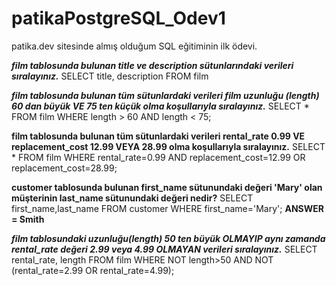 # patikaPostgreSQL_Odev1
patika.dev sitesinde almış olduğum SQL eğitiminin ilk ödevi.

***film tablosunda bulunan title ve description sütunlarındaki verileri sıralayınız.***
SELECT title, description FROM film

***film tablosunda bulunan tüm sütunlardaki verileri film uzunluğu (length) 60 dan büyük VE 75 ten küçük olma koşullarıyla sıralayınız.***
SELECT * FROM film
WHERE length > 60 AND length < 75;

**film tablosunda bulunan tüm sütunlardaki verileri rental_rate 0.99 VE replacement_cost 12.99 VEYA 28.99 olma koşullarıyla sıralayınız.**
SELECT * FROM film
WHERE rental_rate=0.99 AND replacement_cost=12.99 OR replacement_cost=28.99;

**customer tablosunda bulunan first_name sütunundaki değeri 'Mary' olan müşterinin last_name sütunundaki değeri nedir?**
SELECT first_name,last_name FROM customer
WHERE first_name='Mary';
**ANSWER = Smith** 

***film tablosundaki uzunluğu(length) 50 ten büyük OLMAYIP aynı zamanda rental_rate değeri 2.99 veya 4.99 OLMAYAN verileri sıralayınız.***
SELECT rental_rate, length FROM film
WHERE  NOT length>50 AND NOT (rental_rate=2.99 OR rental_rate=4.99);
